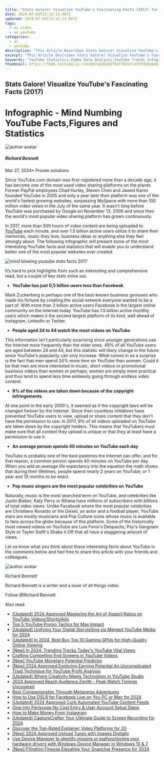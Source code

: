 ```yaml
---
title: "Stats Galore! Visualize YouTube's Fascinating Facts (2017) for 2024"
date: 2024-07-03T13:32:13.987Z
updated: 2024-07-04T13:32:13.987Z
tags:
  - ai video
  - ai youtube
categories:
  - ai
  - youtube
description: "This Article Describes Stats Galore! Visualize YouTube's Fascinating Facts (2017) for 2024"
excerpt: "This Article Describes Stats Galore! Visualize YouTube's Fascinating Facts (2017) for 2024"
keywords: "YouTube Statistics,Video Data Analysis,YouTube Trends Infographic,Engagement Metrics,Content Analytics,Viewership Insights,Vlog Facts Visualization"
thumbnail: https://thmb.techidaily.com/bb7a936483f9ef78d27c435fd60e8eb11646b876bcc8f6574b11c1b4a0b3d5df.jpg
---
```


## Stats Galore! Visualize YouTube's Fascinating Facts (2017)

# Infographic - Mind Numbing YouTube Facts,Figures and Statistics

![author avatar](https://images.wondershare.com/filmora/article-images/richard-bennett.jpg)

##### Richard Bennett

 Mar 27, 2024• Proven solutions

Since YouTube.com domain was first registered more than a decade ago, it has become one of the most used video sharing platforms on the planet. Former PayPal employees Chad Hurley, Steven Chen and Jawed Karim founded YouTube in 2005 and only a year later their platform was one of the world's fastest growing websites, surpassing MySpace with more than 100 million video views in the July of the same year. It wasn't long before YouTube was purchased by Google on November 13\. 2006 and since then the world's most popular video sharing platform has grown continuously.

In 2017, more than 500 hours of video content are being uploaded to [YouTube](https://tools.techidaily.com/wondershare/filmora/download/) each minute, and over 1.5 billion active users utilize it to share their memories, music they love, business ideas or anything else they feel strongly about. The following infographic will present some of the most interesting YouTube facts and statistics that will enable you to understand better one of the most popular websites ever created.

![mind blowing youtube stats facts 2017](https://filmora.wondershare.com/youtube-video-editing/mind-blowing-youtube-stats-facts-2017.jpg)

It’s hard to pick highlights from such an interesting and comprehensive read, but a couple of key stats shine out.

* **YouTube has just 0,5 billion users less than Facebook**

Mark Zuckerberg is perhaps one of the best-known business geniuses who made his fortune by creating the social network everyone wanted to be a part of. With more than 2 billion active users Facebook is the largest online community on the Internet today. YouTube has 1.5 billion active monthly users which makes it the second largest platform of its kind, well ahead of Instagram, LinkedIn or Twitter.

* **People aged 24 to 44 watch the most videos on YouTube**

This information isn't particularly surprising since younger generations use the Internet more frequently than the older ones. 49% of all YouTube users are aged between 24 and 44, but this statistic will likely change in the future since YouTube's popularity can only increase. What comes in as a surprise is the fact that men spend 24% more time on YouTube than women. Could it be that men are more interested in music, short videos or promotional business videos than women or perhaps, women are simply more practical and thus tend to spend less time aimlessly going through endless video content.

* **9% of the videos are taken down because of the copyright infringements**

At one point in the early 2000's, it seemed as if the copyright laws will be changed forever by the Internet. Since then countless initiatives have prevented YouTube users to view, upload or share content that they don't have the permission to use. In 2017, 9% of all videos uploaded on YouTube are taken down by the copyright holders. This means that YouTubers must make sure that all content they upload is unique or that they at least have a permission to use it.

* **An average person spends 40 minutes on YouTube each day**

YouTube is probably one of the best pastimes the Internet can offer, and for that reason, a common person spends 40 minutes on YouTube per day. When you add an average life expectancy into the equation the math shows that during their lifetimes, people spend nearly 2 years on YouTube, or 1 year and 10 months to be exact.

* **Pop music singers are the most popular celebrities on YouTube**

Naturally, music is the most searched term on YouTube, and celebrities like Justin Bieber, Katy Perry or Rihana have millions of subscribers with billions of total video views. Unlike Facebook where the most popular celebrities are Christiano Ronaldo or Vin Diesel, an actor and a football player, YouTube stars are mostly musicians and Pop Culture icons whose music is available to fans across the globe because of this platform. Some of the historically most viewed videos on YouTube are Luis Fonsi's Despacito, Psy's Gangnam Style or Tayler Swift's Shake it Off that all have a staggering amount of views.

Let us know what you think about these interesting facts about YouTube in the comments below and feel free to share this article with your friends and colleagues.

![author avatar](https://images.wondershare.com/filmora/article-images/richard-bennett.jpg)

Richard Bennett

Richard Bennett is a writer and a lover of all things video.

Follow @Richard Bennett


<ins class="adsbygoogle"
     style="display:block"
     data-ad-format="autorelaxed"
     data-ad-client="ca-pub-7571918770474297"
     data-ad-slot="1223367746"></ins>



<ins class="adsbygoogle"
     style="display:block"
     data-ad-client="ca-pub-7571918770474297"
     data-ad-slot="8358498916"
     data-ad-format="auto"
     data-full-width-responsive="true"></ins>

<span class="atpl-alsoreadstyle">Also read:</span>
<div><ul>
<li><a href="https://youtube-blog.techidaily.com/ed-2024-approved-mastering-the-art-of-aspect-ratios-on-youtube-videosshortsads/"><u>[Updated] 2024 Approved  Mastering the Art of Aspect Ratios on YouTube Videos/Shorts/Ads</u></a></li>
<li><a href="https://youtube-blog.techidaily.com/-youtube-promo-tactics-for-max-impact/"><u>Top 5 YouTube Promo Tactics for Max Impact</u></a></li>
<li><a href="https://youtube-blog.techidaily.com/ed-unifying-your-digital-storytelling-via-merged-youtube-media-for-2024/"><u>[Updated] Unifying Your Digital Storytelling via Merged YouTube Media for 2024</u></a></li>
<li><a href="https://youtube-blog.techidaily.com/ed-in-2024-best-buy-top-10-gaming-gpus-for-high-quality-online-viewing/"><u>[Updated] In 2024, Best Buy  Top 10 Gaming GPUs for High-Quality Online Viewing</u></a></li>
<li><a href="https://youtube-blog.techidaily.com/n-2024-trending-tracks-todays-youtube-vital-views/"><u>[New] In 2024, Trending Tracks  Today's YouTube Vital Views</u></a></li>
<li><a href="https://youtube-blog.techidaily.com/ing-compelling-end-screens-in-youtube-videos/"><u>Crafting Compelling End Screens in YouTube Videos</u></a></li>
<li><a href="https://youtube-blog.techidaily.com/outube-monetary-potential-predictor/"><u>[New] YouTube Monetary Potential Predictor</u></a></li>
<li><a href="https://youtube-blog.techidaily.com/024-approved-exploring-earning-potential-an-uncomplicated-triad-technique-for-youtube-profit-analysis/"><u>[New] 2024 Approved  Exploring Earning Potential  An Uncomplicated Triad Technique for YouTube Profit Analysis</u></a></li>
<li><a href="https://youtube-blog.techidaily.com/ed-where-creativity-meets-technology-in-youtube-studio/"><u>[Updated] Where Creativity Meets Technology in YouTube Studio</u></a></li>
<li><a href="https://youtube-blog.techidaily.com/approved-reach-audience-zenith-peak-watch-timings-uncovered/"><u>2024 Approved  Reach Audience Zenith - Peak Watch Timings Uncovered</u></a></li>
<li><a href="https://extra-hints.techidaily.com/best-companionship-through-metaverse-adventures/"><u>Best Companionship Through Metaverse Adventures</u></a></li>
<li><a href="https://facebook-videos.techidaily.com/how-to-use-dslr-for-facebook-live-on-you-pc-or-mac-for-2024/"><u>How to Use DSLR for Facebook Live on You PC or Mac for 2024</u></a></li>
<li><a href="https://facebook-record-videos.techidaily.com/updated-2024-approved-curb-automated-youtube-content-feeds/"><u>[Updated] 2024 Approved  Curb Automated YouTube Content Feeds</u></a></li>
<li><a href="https://extra-hints.techidaily.com/dive-into-periscope-no-cost-entry-and-user-account-setup-steps/"><u>Dive Into Periscope  No Cost Entry & User Account Setup Steps</u></a></li>
<li><a href="https://instagram-video-files.techidaily.com/how-to-make-money-from-instagram/"><u>How to Make Money From Instagram</u></a></li>
<li><a href="https://video-screen-grab.techidaily.com/updated-capturecrafter-your-ultimate-guide-to-screen-recording-for-2024/"><u>[Updated] CaptureCrafter  Your Ultimate Guide to Screen Recording for 2024</u></a></li>
<li><a href="https://ai-driven-video-production.techidaily.com/discover-the-top-rated-explainer-video-platforms-for-20/"><u>Discover the Top-Rated Explainer Video Platforms for 20</u></a></li>
<li><a href="https://fox-boxes.techidaily.com/new-2024-approved-upload-tunes-with-images-digitally/"><u>[New] 2024 Approved  Upload Tunes with Images Digitally</u></a></li>
<li><a href="https://techidaily.com/use-device-manager-to-identify-missing-or-malfunctioning-your-hardware-drivers-with-windows-device-manager-in-windows-10-and-7-by-drivereasy-guide/"><u>Use Device Manager to identify missing or malfunctioning your hardware drivers with Windows Device Manager in Windows 10 & 7</u></a></li>
<li><a href="https://snapchat-videos.techidaily.com/new-filtration-finesse-elevating-your-snapchat-presence-for-2024/"><u>[New] Filtration Finesse  Elevating Your Snapchat Presence for 2024</u></a></li>
</ul></div>
